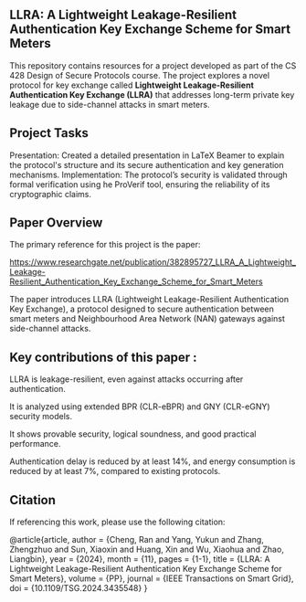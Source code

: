 ## LLRA: A Lightweight Leakage-Resilient Authentication Key Exchange Scheme for Smart Meters

This repository contains resources for a project developed as part of the CS 428 Design of Secure Protocols course.
The project explores a novel protocol for key exchange called **Lightweight Leakage-Resilient Authentication Key Exchange
(LLRA)** that addresses long-term private key leakage due to side-channel attacks in smart meters.

## Project Tasks
Presentation: Created a detailed presentation in LaTeX Beamer to explain the protocol's structure and its secure authentication and key generation mechanisms.
Implementation: The protocol’s security is validated through formal verification using he ProVerif tool, ensuring the reliability of its cryptographic claims.

## Paper Overview

The primary reference for this project is the paper:

https://www.researchgate.net/publication/382895727_LLRA_A_Lightweight_Leakage-Resilient_Authentication_Key_Exchange_Scheme_for_Smart_Meters

The paper introduces LLRA (Lightweight Leakage-Resilient Authentication Key Exchange), a protocol designed to secure authentication between smart meters and Neighbourhood Area Network (NAN) gateways against side-channel attacks.

## Key contributions of this paper :

LLRA is leakage-resilient, even against attacks occurring after authentication.

It is analyzed using extended BPR (CLR-eBPR) and GNY (CLR-eGNY) security models.

It shows provable security, logical soundness, and good practical performance.

Authentication delay is reduced by at least 14%, and energy consumption is reduced by at least 7%, compared to existing protocols.

## Citation 

If referencing this work, please use the following citation:

@article{article,
author = {Cheng, Ran and Yang, Yukun and Zhang, Zhengzhuo and Sun, Xiaoxin and Huang, Xin and Wu, Xiaohua and Zhao, Liangbin},
year = {2024},
month = {11},
pages = {1-1},
title = {LLRA: A Lightweight Leakage-Resilient Authentication Key Exchange Scheme for Smart Meters},
volume = {PP},
journal = {IEEE Transactions on Smart Grid},
doi = {10.1109/TSG.2024.3435548}
}
